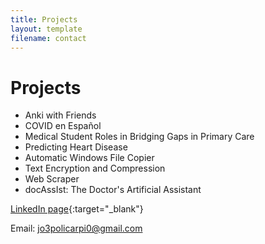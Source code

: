 ```yaml
---
title: Projects
layout: template
filename: contact
---
```


# Projects

- Anki with Friends
- COVID en Español
- Medical Student Roles in Bridging Gaps in Primary Care  
- Predicting Heart Disease  
- Automatic Windows File Copier
- Text Encryption and Compression
- Web Scraper
- docAssIst: The Doctor's Artificial Assistant

[LinkedIn page](https://www.linkedin.com/in/joseph-policarpio){:target="_blank"}

Email: [jo3policarpi0@gmail.com](mailto:jo3policarpi0@gmail.com)